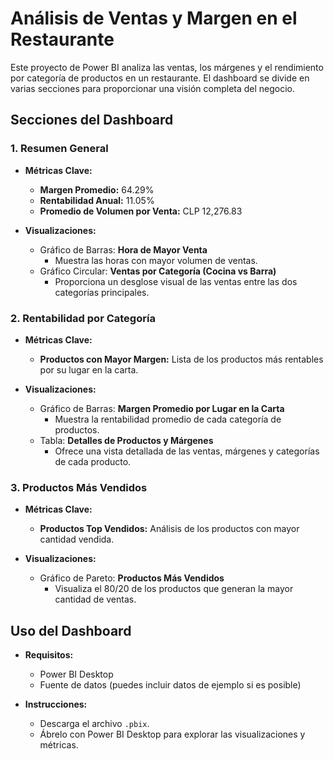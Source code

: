 # Análisis de Ventas y Margen en el Restaurante

Este proyecto de Power BI analiza las ventas, los márgenes y el rendimiento por categoría de productos en un restaurante. El dashboard se divide en varias secciones para proporcionar una visión completa del negocio.

## Secciones del Dashboard

### 1. Resumen General
- **Métricas Clave:**
  - **Margen Promedio:** 64.29%
  - **Rentabilidad Anual:** 11.05%
  - **Promedio de Volumen por Venta:** CLP 12,276.83

- **Visualizaciones:**
  - Gráfico de Barras: **Hora de Mayor Venta**
    - Muestra las horas con mayor volumen de ventas.
  - Gráfico Circular: **Ventas por Categoría (Cocina vs Barra)**
    - Proporciona un desglose visual de las ventas entre las dos categorías principales.

### 2. Rentabilidad por Categoría
- **Métricas Clave:**
  - **Productos con Mayor Margen:** Lista de los productos más rentables por su lugar en la carta.

- **Visualizaciones:**
  - Gráfico de Barras: **Margen Promedio por Lugar en la Carta**
    - Muestra la rentabilidad promedio de cada categoría de productos.
  - Tabla: **Detalles de Productos y Márgenes**
    - Ofrece una vista detallada de las ventas, márgenes y categorías de cada producto.

### 3. Productos Más Vendidos
- **Métricas Clave:**
  - **Productos Top Vendidos:** Análisis de los productos con mayor cantidad vendida.

- **Visualizaciones:**
  - Gráfico de Pareto: **Productos Más Vendidos**
    - Visualiza el 80/20 de los productos que generan la mayor cantidad de ventas.

## Uso del Dashboard
- **Requisitos:**
  - Power BI Desktop
  - Fuente de datos (puedes incluir datos de ejemplo si es posible)

- **Instrucciones:**
  - Descarga el archivo `.pbix`.
  - Ábrelo con Power BI Desktop para explorar las visualizaciones y métricas.
